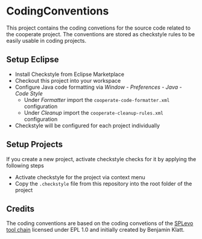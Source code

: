 # CodingConventions

This project contains the coding convetions for the source code related to the cooperate project. The conventions are stored as checkstyle rules to be easily usable in coding projects.

## Setup Eclipse
* Install Checkstyle from Eclipse Marketplace
* Checkout this project into your workspace
* Configure Java code formatting via _Window - Preferences - Java - Code Style_
  * Under _Formatter_ import the `cooperate-code-formatter.xml` configuration
  * Under _Cleanup_ import the `cooperate-cleanup-rules.xml` configuration
* Checkstyle will be configured for each project individually
  
## Setup Projects
If you create a new project, activate checkstyle checks for it by applying the following steps
* Activate checkstyle for the project via context menu
* Copy the `.checkstyle` file from this repository into the root folder of the project

## Credits
The coding conventions are based on the coding convetions of the [SPLevo tool chain](https://github.com/kopl/SPLevo/tree/master/Releng/org.splevo.releng.codeconventions) licensed under EPL 1.0 and initially created by Benjamin Klatt.
